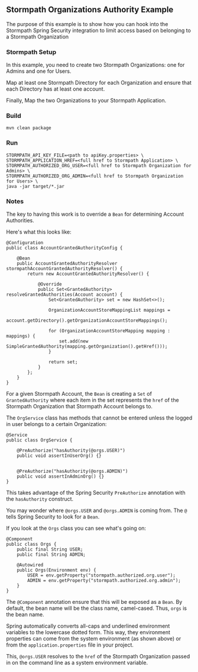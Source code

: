 ## Stormpath Organizations Authority Example

The purpose of this example is to show how you can hook into the 
Stormpath Spring Security integration to limit access based on
belonging to a Stormpath Organization

### Stormpath Setup

In this example, you need to create two Stormpath Organizations: one for
Admins and one for Users.

Map at least one Stormpath Directory for each Organization and ensure that
each Directory has at least one account.

Finally, Map the two Organizations to your Stormpath Application.

### Build

`mvn clean package`

### Run

```
STORMPATH_API_KEY_FILE=<path to apiKey.properties> \
STORMPATH_APPLICATION_HREF=<full href to Stormpath Application> \
STORMPATH_AUTHORIZED_ORG_USER=<full href to Stormpath Organization for Admins> \
STORMPATH_AUTHORIZED_ORG_ADMIN=<full href to Stormpath Organization for Users> \
java -jar target/*.jar
```

### Notes

The key to having this work is to override a `Bean` for determining Account
Authorities.

Here's what this looks like:

```
@Configuration
public class AccountGrantedAuthorityConfig {

    @Bean
    public AccountGrantedAuthorityResolver stormpathAccountGrantedAuthorityResolver() {
        return new AccountGrantedAuthorityResolver() {

            @Override
            public Set<GrantedAuthority> resolveGrantedAuthorities(Account account) {
                Set<GrantedAuthority> set = new HashSet<>();

                OrganizationAccountStoreMappingList mappings =
                    account.getDirectory().getOrganizationAccountStoreMappings();

                for (OrganizationAccountStoreMapping mapping : mappings) {
                    set.add(new SimpleGrantedAuthority(mapping.getOrganization().getHref()));
                }

                return set;
            }
        };
    }
}
```

For a given Stormpath Account, the `Bean` is creating a `Set` of `GrantedAuthority` where each item in the 
set represents the `href` of the Stormpath Organization that Stormpath Account belongs to.

The `OrgService` class has methods that cannot be entered unless the logged in user belongs to a certain
Organization:

```
@Service
public class OrgService {

    @PreAuthorize("hasAuthority(@orgs.USER)")
    public void assertInUserOrg() {}


    @PreAuthorize("hasAuthority(@orgs.ADMIN)")
    public void assertInAdminOrg() {}
}
```

This takes advantage of the Spring Security `PreAuthorize` annotation with the `hasAuthority` construct.

You may wonder where `@orgs.USER` and `@orgs.ADMIN` is coming from. The `@` tells Spring Security to look
for a `Bean`.

If you look at the `Orgs` class you can see what's going on:

```
@Component
public class Orgs {
    public final String USER;
    public final String ADMIN;

    @Autowired
    public Orgs(Environment env) {
        USER = env.getProperty("stormpath.authorized.org.user");
        ADMIN = env.getProperty("stormpath.authorized.org.admin");
    }
}
```

The `@Component` annotation ensure that this will be exposed as a `Bean`. By default, the bean name will
be the class name, camel-cased. Thus, `orgs` is the bean name.

Spring automatically converts all-caps and underlined environment variables to the lowercase dotted form.
This way, they environment properties can come from the system environment (as shown above) or from the 
`application.properties` file in your project.

This, `@orgs.USER` resolves to the `href` of the Stormpath Organization passed in on the command line as a
system environment variable.